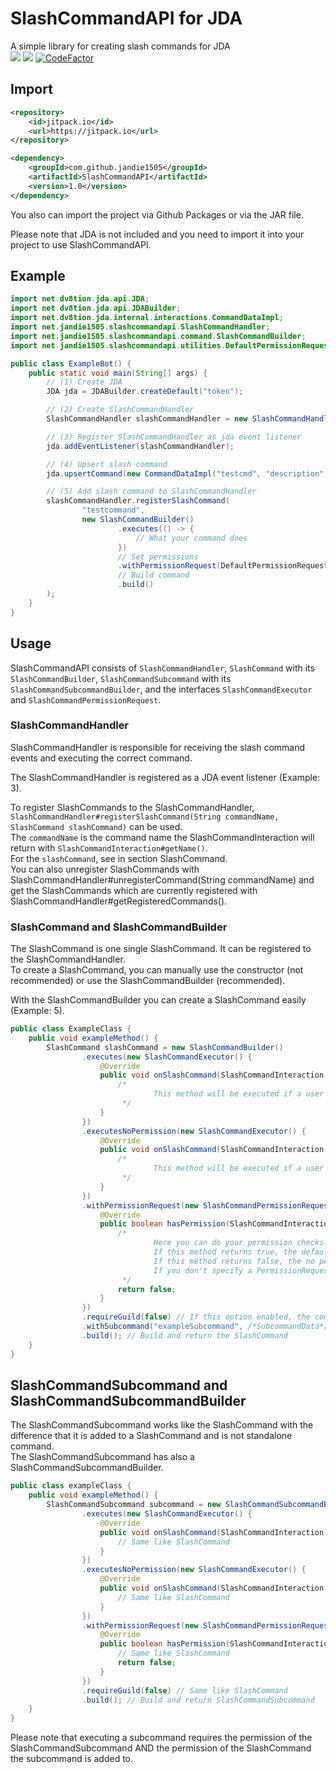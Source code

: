 # SlashCommandAPI for JDA

A simple library for creating slash commands for JDA  
![](https://img.shields.io/badge/Java-11-blue)
[![](https://jitpack.io/v/jandie1505/SlashCommandAPI.svg)](https://jitpack.io/#jandie1505/SlashCommandAPI)
[![CodeFactor](https://www.codefactor.io/repository/github/jandie1505/slashcommandapi/badge)](https://www.codefactor.io/repository/github/jandie1505/slashcommandapi)

## Import
```xml
<repository>
    <id>jitpack.io</id>
    <url>https://jitpack.io</url>
</repository>
```

```xml
<dependency>
    <groupId>com.github.jandie1505</groupId>
    <artifactId>SlashCommandAPI</artifactId>
    <version>1.0</version>
</dependency>
```

You also can import the project via Github Packages or via the JAR file.
    
Please note that JDA is not included and you need to import it into your project to use SlashCommandAPI.

## Example

```java
import net.dv8tion.jda.api.JDA;
import net.dv8tion.jda.api.JDABuilder;
import net.dv8tion.jda.internal.interactions.CommandDataImpl;
import net.jandie1505.slashcommandapi.SlashCommandHandler;
import net.jandie1505.slashcommandapi.command.SlashCommandBuilder;
import net.jandie1505.slashcommandapi.utilities.DefaultPermissionRequests;

public class ExampleBot() {
    public static void main(String[] args) {
        // (1) Create JDA
        JDA jda = JDABuilder.createDefault("token");

        // (2) Create SlashCommandHandler
        SlashCommandHandler slashCommandHandler = new SlashCommandHandler();

        // (3) Register SlashCommandHandler as jda event listener
        jda.addEventListener(slashCommandHandler);

        // (4) Upsert slash command
        jda.upsertCommand(new CommandDataImpl("testcmd", "description"));

        // (5) Add slash command to SlashCommandHandler
        slashCommandHandler.registerSlashCommand(
                "testcommand",
                new SlashCommandBuilder()
                        .executes(() -> {
                            // What your command does
                        })
                        // Set permissions
                        .withPermissionRequest(DefaultPermissionRequests.publicCommand())
                        // Build command
                        .build()
        );
    }
}
```

## Usage

SlashCommandAPI consists of ``SlashCommandHandler``, ``SlashCommand`` with its ``SlashCommandBuilder``, ``SlashCommandSubcommand`` with its ``SlashCommandSubcommandBuilder``, and the interfaces ``SlashCommandExecutor`` and ``SlashCommandPermissionRequest``.  

### SlashCommandHandler
SlashCommandHandler is responsible for receiving the slash command events and executing the correct command.
    
The SlashCommandHandler is registered as a JDA event listener (Example: 3).
    
To register SlashCommands to the SlashCommandHandler, ``SlashCommandHandler#registerSlashCommand(String commandName, SlashCommand slashCommand)`` can be used.  
The `commandName` is the command name the SlashCommandInteraction will return with ``SlashCommandInteraction#getName()``.  
For the ``slashCommand``, see in section SlashCommand.  
You can also unregister SlashCommands with SlashCommandHandler#unregisterCommand(String commandName) and get the SlashCommands which are currently registered with SlashCommandHandler#getRegisteredCommands().
  
### SlashCommand and SlashCommandBuilder
The SlashCommand is one single SlashCommand. It can be registered to the SlashCommandHandler.  
To create a SlashCommand, you can manually use the constructor (not recommended) or use the SlashCommandBuilder (recommended).
    
With the SlashCommandBuilder you can create a SlashCommand easily (Example: 5).

```java
public class ExampleClass {
    public void exampleMethod() {
        SlashCommand slashCommand = new SlashCommandBuilder()
                .executes(new SlashCommandExecutor() {
                    @Override
                    public void onSlashCommand(SlashCommandInteraction interaction) {
                        /*
                                This method will be executed if a user runs the slash command and the PermissionRequest returns true.
                         */
                    }
                })
                .executesNoPermission(new SlashCommandExecutor() {
                    @Override
                    public void onSlashCommand(SlashCommandInteraction interaction) {
                        /*
                                This method will be executed if a user runs the slash command and the PermissionRequest returns false.
                         */
                    }
                })
                .withPermissionRequest(new SlashCommandPermissionRequest() {
                    @Override
                    public boolean hasPermission(SlashCommandInteraction interaction) {
                        /*
                                Here you can do your permission checks.
                                If this method returns true, the default CommandExecutor gets executed.
                                If this method returns false, the no permission CommandExecutor gets executed.
                                If you don't specify a PermissionRequest, every slash command execution will be handled as the user don't have the permission.
                         */
                        return false;
                    }
                })
                .requireGuild(false) // If this option enabled, the command only gets executed if it gets executed from a guild. Else, nothing will happen.
                .withSubcommand("exampleSubcommand", /*SubcommandData*/)
                .build(); // Build and return the SlashCommand
    }
}
```

## SlashCommandSubcommand and SlashCommandSubcommandBuilder
The SlashCommandSubcommand works like the SlashCommand with the difference that it is added to a SlashCommand and is not standalone command.  
The SlashCommandSubcommand has also a SlashCommandSubcommandBuilder.

```java
public class exampleClass {
    public void exampleMethod() {
        SlashCommandSubcommand subcommand = new SlashCommandSubcommandBuilder()
                .executes(new SlashCommandExecutor() {
                    @Override
                    public void onSlashCommand(SlashCommandInteraction interaction) {
                        // Same like SlashCommand
                    }
                })
                .executesNoPermission(new SlashCommandExecutor() {
                    @Override
                    public void onSlashCommand(SlashCommandInteraction interaction) {
                        // Same like SlashCommand
                    }
                })
                .withPermissionRequest(new SlashCommandPermissionRequest() {
                    @Override
                    public boolean hasPermission(SlashCommandInteraction interaction) {
                        // Same like SlashCommand
                        return false;
                    }
                })
                .requireGuild(false) // Same like SlashCommand
                .build(); // Build and return SlashCommandSubcommand
    }
}
```
Please note that executing a subcommand requires the permission of the SlashCommandSubcommand AND the permission of the SlashCommand the subcommand is added to.
